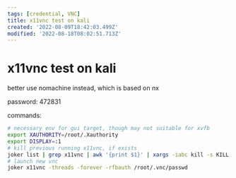 ```yaml
---
tags: [credential, VNC]
title: x11vnc test on kali
created: '2022-08-09T18:42:03.499Z'
modified: '2022-08-18T08:02:51.713Z'
---
```


# x11vnc test on kali

better use nomachine instead, which is based on nx

password: 472831

commands:
```bash
# necessary env for gui target, though may not suitable for xvfb
export XAUTHORITY=/root/.Xauthority
export DISPLAY=:1
# kill previous running x11vnc, if exists
joker list | grep x11vnc | awk '{print $1}' | xargs -iabc kill -s KILL abc
# launch new vnc
joker x11vnc -threads -forever -rfbauth /root/.vnc/passwd
```
